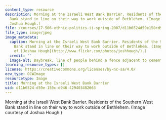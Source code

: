 ```yaml
---
content_type: resource
description: Morning at the Israeli West Bank Barrier. Residents of the Southern West
  Bank stand in line on their way to work outside of Bethlehem. (Image courtesy of
  Joshua Hough.)
file: /courses/17-506-ethnic-politics-ii-spring-2007/d11b6524d59e150cd946429403482663_17-506s07.jpg
file_type: image/jpeg
image_metadata:
  caption: Morning at the Israeli West Bank Barrier. Residents of the Southern West
    Bank stand in line on their way to work outside of Bethlehem. (Image courtesy
    of [Joshua Hough](http://www.flickr.com/photos/joshhough/).)
  credit: ''
  image-alt: Daybreak, line of people behind a fence adjacent to cement wall.
learning_resource_types: []
license: https://creativecommons.org/licenses/by-nc-sa/4.0/
ocw_type: OCWImage
resourcetype: Image
title: Morning at the Israeli West Bank Barrier
uid: d11b6524-d59e-150c-d946-429403482663
---
```

Morning at the Israeli West Bank Barrier. Residents of the Southern West Bank stand in line on their way to work outside of Bethlehem. (Image courtesy of Joshua Hough.)